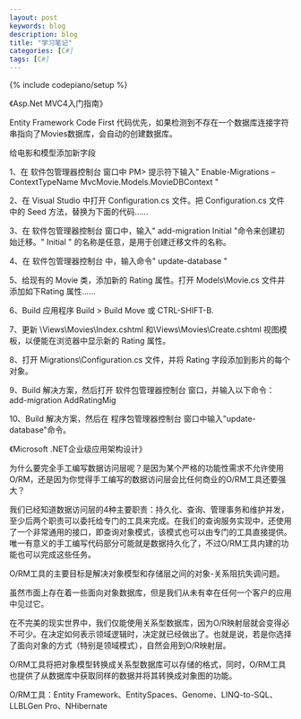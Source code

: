 ```yaml
---
layout: post
keywords: blog
description: blog
title: "学习笔记"
categories: [C#]
tags: [C#]
---
```

{% include codepiano/setup %}

《Asp.Net MVC4入门指南》

Entity Framework Code First 代码优先，如果检测到不存在一个数据库连接字符串指向了Movies数据库，会自动的创建数据库。

给电影和模型添加新字段

1、在 软件包管理器控制台 窗口中 PM> 提示符下输入" Enable-Migrations –ContextTypeName MvcMovie.Models.MovieDBContext "

2、在 Visual Studio 中打开 Configuration.cs 文件。把 Configuration.cs 文件中的 Seed 方法，替换为下面的代码……

3、在 软件包管理器控制台 窗口中，输入" add-migration Initial "命令来创建初始迁移。" Initial " 的名称是任意，是用于创建迁移文件的名称。

4、在 软件包管理器控制台 中，输入命令" update-database "

5、给现有的 Movie 类，添加新的 Rating 属性。打开 Models\Movie.cs 文件并添加如下Rating 属性……

<!--more-->

6、Build 应用程序  Build > Build Move 或 CTRL-SHIFT-B.

7、更新 \Views\Movies\Index.cshtml 和\Views\Movies\Create.cshtml 视图模板，以便能在浏览器中显示新的 Rating 属性。

8、打开 Migrations\Configuration.cs 文件，并将 Rating 字段添加到影片的每个对象。

9、Build 解决方案，然后打开  软件包管理器控制台  窗口，并输入以下命令：add-migration AddRatingMig

10、Build 解决方案，然后在 程序包管理器控制台 窗口中输入"update-database"命令。

《Microsoft .NET企业级应用架构设计》

为什么要完全手工编写数据访问层呢？是因为某个严格的功能性需求不允许使用O/RM，还是因为你觉得手工编写的数据访问层会比任何商业的O/RM工具还要强大？

我们已经知道数据访问层的4种主要职责：持久化、查询、管理事务和维护并发，至少后两个职责可以委托给专门的工具来完成。在我们的查询服务实现中，还使用了一个非常通用的接口，即查询对象模式，该模式也可以由专门的工具直接提供。唯一有意义的手工编写代码部分可能就是数据持久化了，不过O/RM工具内建的功能也可以完成这些任务。

O/RM工具的主要目标是解决对象模型和存储层之间的对象-关系阻抗失调问题。

虽然市面上存在着一些面向对象数据库，但是我们从未有幸在任何一个客户的应用中见过它。

在不完美的现实世界中，我们仅能使用关系型数据库，因为O/R映射层就会变得必不可少。在决定如何表示领域逻辑时，决定就已经做出了。也就是说，若是你选择了面向对象的方式（特别是领域模式），自然会用到O/R映射层。

O/RM工具将把对象模型转换成关系型数据库可以存储的格式，同时，O/RM工具也提供了从数据库中获取同样的数据并将其转换成对象图的功能。

O/RM工具：Entity Framework、EntitySpaces、Genome、LINQ-to-SQL、LLBLGen Pro、NHibernate




